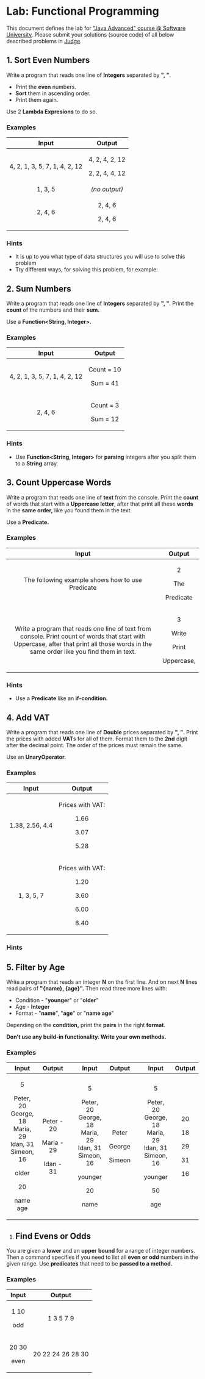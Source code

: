 ﻿
# **Lab: Functional Programming**
This document defines the lab for ["Java Advanced" course @ Software University](https://softuni.bg/modules/59/java-advanced). Please submit your solutions (source code) of all below described problems in [Judge](https://judge.softuni.bg/Contests/1513/Functional-Programming-Lab).
## 1. **Sort Even Numbers**
Write a program that reads one line of **Integers** separated by **", "**. 

- Print the **even** numbers.
- **Sort** them in ascending order. 
- Print them again.

Use 2 **Lambda Expresions** to do so.
### **Examples**

|**Input**|**Output**|
| :-: | :-: |
|4, 2, 1, 3, 5, 7, 1, 4, 2, 12|<p>4, 2, 4, 2, 12</p><p>2, 2, 4, 4, 12</p>|
|1, 3, 5|*(no output)*|
|2, 4, 6|<p>2, 4, 6</p><p>2, 4, 6</p>|

### **Hints**

- It is up to you what type of data structures you will use to solve this problem
-  Try different ways, for solving this problem, for example:  

## 2. **Sum Numbers**

Write a program that reads one line of **Integers** separated by **", "**. Print the **count** of the numbers and their **sum.**

Use a **Function<String, Integer>.**	
### **Examples**

|**Input**|**Output**|
| :-: | :-: |
|4, 2, 1, 3, 5, 7, 1, 4, 2, 12|<p>Count = 10</p><p>Sum = 41</p>|
|2, 4, 6|<p>Count = 3</p><p>Sum = 12</p>|
### **Hints**

- Use **Function<String, Integer>** for **parsing** integers after you split them to a **String** array.

  

## 3. **Count Uppercase Words**

Write a program that reads one line of **text** from the console. Print the **count** of words that start with a **Uppercase letter**, after that print all these **words** in the **same order,** like you found them in the text.

Use a **Predicate<String>.**
### **Examples**

|**Input**|**Output**|
| :-: | :-: |
|The following example shows how to use Predicate|<p>2</p><p>The</p><p>Predicate</p>|
|Write a program that reads one line of text from console. Print count of words that start with Uppercase, after that print all those words in the same order like you find them in text.|<p>3</p><p>Write</p><p>Print</p><p>Uppercase,</p>|
### **Hints**

- Use a **Predicate<String>** like an **if-condition.**

## 4. **Add VAT**

Write a program that reads one line of **Double** prices separated by **", "**. Print the prices with added **VAT**s for all of them. Format them to the **2nd** digit after the decimal point. The order of the prices must remain the same.

Use an **UnaryOperator<Double>.**
### **Examples**

|**Input**|**Output**|
| :-: | :-: |
|1.38, 2.56, 4.4|<p>Prices with VAT:</p><p>1.66</p><p>3.07</p><p>5.28</p>|
|1, 3, 5, 7|<p>Prices with VAT:</p><p>1.20</p><p>3.60</p><p>6.00</p><p>8.40</p>|

### **Hints**



## 5. **Filter by Age**

Write a program that reads an integer **N** on the first line. And on next **N** lines read pairs of **"{name}, {age}".** Then read three more lines with:

- Condition - "**younger**" or "**older**"
- Age - **Integer**
- Format - "**name**", "**age**" or "**name age**"

Depending on the **condition,** print the **pairs** in the right **format**.

**Don’t use any build-in functionality. Write your own methods.**
### **Examples**

|**Input**|**Output**||**Input**|**Output**||**Input**|**Output**|
| :-: | :-: | :-: | :-: | :-: | :-: | :-: | :-: |
|<p>5</p><p>Peter, 20<br>George, 18<br>Maria, 29<br>Idan, 31<br>Simeon, 16</p><p>older</p><p>20</p><p>name age</p>|<p>Peter - 20</p><p>Maria - 29</p><p>Idan - 31</p>||<p>5</p><p>Peter, 20<br>George, 18<br>Maria, 29<br>Idan, 31<br>Simeon, 16</p><p>younger</p><p>20</p><p>name</p>|<p>Peter</p><p>George</p><p>Simeon</p>||<p>5</p><p>Peter, 20<br>George, 18<br>Maria, 29<br>Idan, 31<br>Simeon, 16</p><p>younger</p><p>50</p><p>age</p>|<p>20</p><p>18</p><p>29</p><p>31</p><p>16</p>|
1. ## **Find Evens or Odds**
You are given a **lower** and an **upper** **bound** for a range of integer numbers. Then a command specifies if you need to list all **even** **or** **odd** numbers in the given range. Use **predicates** that need to be **passed to a method.**
### **Examples**

|**Input**|**Output**|
| :-: | :-: |
|<p>1 10</p><p>odd</p>|1 3 5 7 9|
|<p>20 30</p><p>even</p>|20 22 24 26 28 30|






